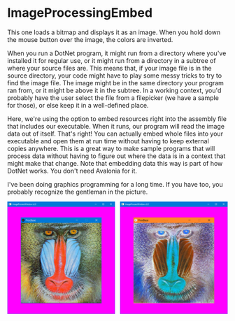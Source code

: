 # ImageProcessingEmbed

This one loads a bitmap and displays it as an image. When you hold down the mouse button over the image, the colors
are inverted.

When you run a DotNet program, it might run from a directory where you've installed it for regular use, or it might
run from a directory in a subtree of where your source files are. This means that, if your image file is in the source
directory, your code might have to play some messy tricks to try to find the image file. The image might be in the
same directory your program ran from, or it might be above it in the subtree. In a working context, you'd probably
have the user select the file from a filepicker (we have a sample for those), or else keep it in a well-defined place.

Here, we're using the option to embed resources right into the assembly file that includes our executable. When it
runs, our program will read the image data out of itself. That's right! You can actually embed whole files into your
executable and open them at run time without having to keep external copies anywhere. This is a great way to make
sample programs that will process data without having to figure out where the data is in a context that might make
that change. Note that embedding data this way is part of how DotNet works. You don't need Avalonia for it.

I've been doing graphics programming for a long time. If you have too, you probably recognize the gentleman in the picture.

![A mandrill and his negative image.](ScreenCap.png "A mandrill and his negative image.")